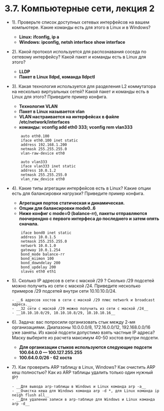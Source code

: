 # 3.7. Компьютерные сети, лекция 2
- 1). Проверьте список доступных сетевых интерфейсов на вашем компьютере. Какие команды есть для этого в Linux и в Windows? 
	
	- __Linux: ifconfig, ip a__  
	- __Windows: ipconfig, netsh interface show interface__  
	
- 2). Какой протокол используется для распознавания соседа по сетевому интерфейсу? 
	  Какой пакет и команды есть в Linux для этого?
	  
	- __LLDP__   
	- __Пакет в Linux lldpd, команда lldpctl__  

- 3). Какая технология используется для разделения L2 коммутатора на несколько виртуальных сетей? 
	  Какой пакет и команды есть в Linux для этого? Приведите пример конфига.
	
	- __Технология VLAN__  
	- __Пакет в Linux называется vlan__  
	- __VLAN настраивается на интерфейсах в файле /etc/network/interfaces__  
	- __команды: vconfig add eth0 333; vconfig rem vlan333__  

	```
		auto eth0.100
		iface eth0.100 inet static
		address 192.168.1.200
		netmask 255.255.255.0
		vlan-raw-device eth0
		
		auto vlan333
		iface vlan333 inet static
        address 10.0.1.2
        netmask 255.255.255.0
        vlan_raw_device eth0
	```	
- 4). Какие типы агрегации интерфейсов есть в Linux? 
	  Какие опции есть для балансировки нагрузки? Приведите пример конфига.

	- __Агрегация портов статическая и динамическая.__  
	- __Опции для балансировки mode0..6__  
	- __Ниже конфиг с mode=0 (balance-rr), пакеты отправляются поочерендно с первого интерфеса
	до последнего и затем опять сначала.__ 

	```
		iface bond0 inet static
        address 10.0.1.5
        netmask 255.255.255.0
        network 10.0.1.0
        gateway 10.0.1.254
        bond_mode balance-rr
        bond_miimon 100
        bond_downdelay 200
        bond_updelay 200
        slaves eth0 eth1
	```

- 5). Сколько IP адресов в сети с маской /29 ? 
	  Сколько /29 подсетей можно получить из сети с маской /24. 
	  Приведите несколько примеров /29 подсетей внутри сети 10.10.10.0/24.
	  
	  - __6 адресов хостов в сети с маской /29 плюс network и broadcast адреса.__  
	  - __32 сети с маской /29 можно получить из сети с маской /24__  
	  - __10.10.10.0/29, 10.10.10.8/29, 10.10.10.16__

- 6). Задача: вас попросили организовать стык между 2-мя организациями. 
	  Диапазоны 10.0.0.0/8, 172.16.0.0/12, 192.168.0.0/16 уже заняты. Из какой подсети допустимо взять частные IP адреса? 
	  Маску выберите из расчета максимум 40-50 хостов внутри подсети.

	- __Для организации стыков используются следующие подсети 100.64.0.0 — 100.127.255.255__
	- __100.64.0.0/26 - 62 хоста__


- 7). Как проверить ARP таблицу в Linux, Windows? 
	  Как очистить ARP кеш полностью? 
	  Как из ARP таблицы удалить только один нужный IP?
	  
	  - __Для вывода arp-таблицы в Windows и Linux команда arp -a__  
	  - __Очистка кеша для Windows команда arp -d *, для Linux команда ip neigh flush all__  
	  - __Для удаление записи в arp-таблице для Windows и Linux команда arp -d__ 

